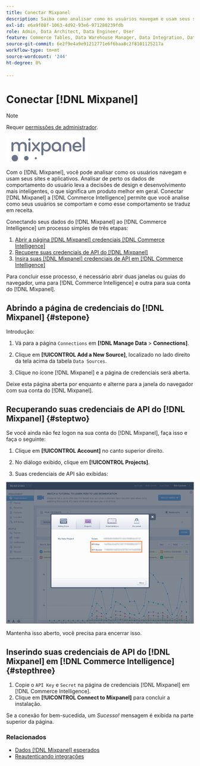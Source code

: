 ```yaml
---
title: Conectar Mixpanel
description: Saiba como analisar como os usuários navegam e usam seus sites e aplicativos.
exl-id: e6a9f08f-1063-4d92-93e6-971280239fdb
role: Admin, Data Architect, Data Engineer, User
feature: Commerce Tables, Data Warehouse Manager, Data Integration, Data Import/Export
source-git-commit: 6e2f9e4a9e91212771e6f6baa8c2f8101125217a
workflow-type: tm+mt
source-wordcount: '244'
ht-degree: 0%

---
```


# Conectar [!DNL Mixpanel]

>[!NOTE]
>
>Requer [permissões de administrador](../../../administrator/user-management/user-management.md).

![](../../../assets/Mixpanel_logo.png)

Com o [!DNL Mixpanel], você pode analisar como os usuários navegam e usam seus sites e aplicativos. Analisar de perto os dados de comportamento do usuário leva a decisões de design e desenvolvimento mais inteligentes, o que significa um produto melhor em geral. Conectar [!DNL Mixpanel] a [!DNL Commerce Intelligence] permite que você analise como seus usuários se comportam e como esse comportamento se traduz em receita.

Conectando seus dados do [!DNL Mixpanel] ao [!DNL Commerce Intelligence] um processo simples de três etapas:

1. [Abrir a página  [!DNL Mixpanel] credenciais [!DNL Commerce Intelligence]](#stepone)
1. [Recupere suas credenciais de API do  [!DNL Mixpanel] ](#steptwo)
1. [Insira suas  [!DNL Mixpanel] credenciais de API em  [!DNL Commerce Intelligence]](#stepthree)

Para concluir esse processo, é necessário abrir duas janelas ou guias do navegador, uma para [!DNL Commerce Intelligence] e outra para sua conta do [!DNL Mixpanel].

## Abrindo a página de credenciais do [!DNL Mixpanel] {#stepone}

Introdução:

1. Vá para a página `Connections` em **[!DNL Manage Data** > **Connections]**.

1. Clique em **[!UICONTROL Add a New Source]**, localizado no lado direito da tela acima da tabela `Data Sources`.

1. Clique no ícone [!DNL Mixpanel] e a página de credenciais será aberta.

Deixe esta página aberta por enquanto e alterne para a janela do navegador com sua conta do [!DNL Mixpanel].

## Recuperando suas credenciais de API do [!DNL Mixpanel] {#steptwo}

Se você ainda não fez logon na sua conta do [!DNL Mixpanel], faça isso e faça o seguinte:

1. Clique em **[!UICONTROL Account]** no canto superior direito.

1. No diálogo exibido, clique em **[!UICONTROL Projects]**.

1. Suas credenciais de API são exibidas:

![Recuperando credenciais de API do Mixpanel](../../../assets/Mixpanel_API_creds.png)

Mantenha isso aberto, você precisa para encerrar isso.

## Inserindo suas credenciais de API do [!DNL Mixpanel] em [!DNL Commerce Intelligence] {#stepthree}

1. Copie o `API Key` e `Secret` na página de credenciais [!DNL Mixpanel] em [!DNL Commerce Intelligence].
1. Clique em **[!UICONTROL Connect to Mixpanel]** para concluir a instalação.

Se a conexão for bem-sucedida, um _Sucesso!_ mensagem é exibida na parte superior da página.

### Relacionados

* [Dados  [!DNL Mixpanel]  esperados](../integrations/mixpanel-data.md)
* [Reautenticando integrações](https://experienceleague.adobe.com/docs/commerce-knowledge-base/kb/how-to/mbi-reauthenticating-integrations.html?lang=pt-BR)
